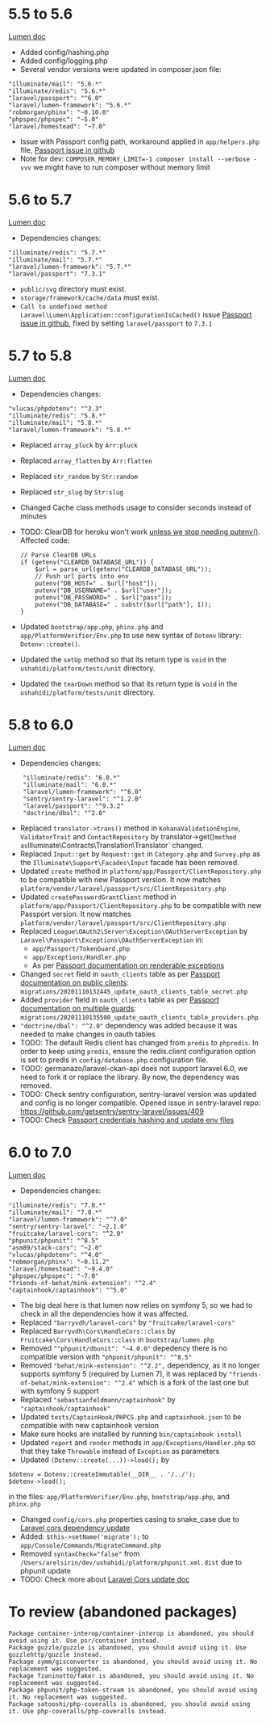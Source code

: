 # 5.5 to 5.6
[Lumen doc](https://lumen.laravel.com/docs/5.6/upgrade#upgrade-5.6.0)

- Added config/hashing.php
- Added config/logging.php
- Several vendor versions were updated in composer.json file:

 ```
 "illuminate/mail": "5.6.*"
 "illuminate/redis": "5.6.*"
 "laravel/passport": "^6.0"
 "laravel/lumen-framework": "5.6.*"
 "robmorgan/phinx": "~0.10.0"
 "phpspec/phpspec": "~5.0"
 "laravel/homestead": "~7.0"
 ```

- Issue with Passport config path, workaround applied in `app/helpers.php` file,
 [Passport issue in github](https://github.com/dusterio/lumen-passport/issues/78)
- Note for dev: `COMPOSER_MEMORY_LIMIT=-1 composer install --verbose -vvv` we might have to run composer without memory limit

# 5.6 to 5.7
[Lumen doc](https://lumen.laravel.com/docs/5.7/upgrade#upgrade-5.7.0)

- Dependencies changes:

```
"illuminate/redis": "5.7.*"
"illuminate/mail": "5.7.*"
"laravel/lumen-framework": "5.7.*"
"laravel/passport": "7.3.1"
```

- `public/svg` directory must exist.
- `storage/framework/cache/data` must exist.
- `Call to undefined method Laravel\Lumen\Application::configurationIsCached()` issue [Passport issue in github](https://github.com/dusterio/lumen-passport/issues/106), fixed by setting `laravel/passport` to `7.3.1`

# 5.7 to 5.8
[Lumen doc](https://lumen.laravel.com/docs/5.8/upgrade#upgrade-5.8.0)

- Dependencies changes:

```
"vlucas/phpdotenv": "^3.3"
"illuminate/redis": "5.8.*"
"illuminate/mail": "5.8.*"
"laravel/lumen-framework": "5.8.*"
```

- Replaced `array_pluck` by `Arr:pluck`
- Replaced `array_flatten` by `Arr:flatten`
- Replaced `str_random` by `Str:random`
- Replaced `str_slug` by `Str:slug`
- Changed Cache class methods usage to consider seconds instead of minutes
- TODO: ClearDB for heroku won't work [unless we stop needing putenv()](https://laravel.com/docs/5.8/upgrade#deferred-service-providers). Affected code:

    ```
    // Parse ClearDB URLs
    if (getenv("CLEARDB_DATABASE_URL")) {
        $url = parse_url(getenv("CLEARDB_DATABASE_URL"));
        // Push url parts into env
        putenv("DB_HOST=" . $url["host"]);
        putenv("DB_USERNAME=" . $url["user"]);
        putenv("DB_PASSWORD=" . $url["pass"]);
        putenv("DB_DATABASE=" . substr($url["path"], 1));
    }
    ```

- Updated `bootstrap/app.php`, `phinx.php` and `app/PlatformVerifier/Env.php` to use new syntax of `Dotenv` library: `Dotenv::create()`.
- Updated the `setUp` method so that its return type is `void` in the `ushahidi/platform/tests/unit` directory.
- Updated the `tearDown` method so that its return type is `void` in the `ushahidi/platform/tests/unit` directory.

# 5.8 to 6.0
[Lumen doc](https://lumen.laravel.com/docs/5.8/upgrade#upgrade-5.8.0)

- Dependencies changes:

```
    "illuminate/redis": "6.0.*"
    "illuminate/mail": "6.0.*"
    "laravel/lumen-framework": "^6.0"
    "sentry/sentry-laravel": "^1.2.0"
    "laravel/passport": "^9.3.2"
    "doctrine/dbal": "^2.0"
```

- Replaced `translator->trans()` method in `KohanaValidationEngine`, `ValidatorTrait` and `ContactRepository` by translator->get()` method as `Illuminate\Contracts\Translation\Translator` changed.
- Replaced `Input::get` by `Request::get` in `Category.php` and `Survey.php` as the `Illuminate\Support\Facades\Input` facade has been removed.
- Updated `create` method in `platform/app/Passport/ClientRepository.php` to be compatible with new Passport version. It now matches `platform/vendor/laravel/passport/src/ClientRepository.php`
- Updated `createPasswordGrantClient` method in `platform/app/Passport/ClientRepository.php` to be compatible with new Passport version. It now matches `platform/vendor/laravel/passport/src/ClientRepository.php`
- Replaced `League\OAuth2\Server\Exception\OAuthServerException` by `Laravel\Passport\Exceptions\OAuthServerException` in:
    - `app/Passport/TokenGuard.php`
    - `app/Exceptions/Handler.php`
    - As per [Passport documentation on renderable exceptions](https://github.com/laravel/passport/blob/master/UPGRADE.md#renderable-exceptions-for-oauth-errors)
- Changed `secret` field in `oauth_clients` table as per [Passport documentation on public clients](https://github.com/laravel/passport/blob/master/UPGRADE.md#public-clients): `migrations/20201110132445_update_oauth_clients_table_secret.php`
- Added `provider` field in `oauth_clients` table as per [Passport documentation on multiple guards](https://github.com/laravel/passport/blob/master/UPGRADE.md#support-for-multiple-guards): `migrations/20201110135500_update_oauth_clients_table_providers.php`
- `"doctrine/dbal": "^2.0"` dependency was added because it was needed to make changes in oauth tables
- TODO: The default Redis client has changed from `predis` to `phpredis`. In order to keep using `predis`, ensure the redis.client configuration option is set to predis in `config/database.php` configuration file.
- TODO: germanazo/laravel-ckan-api does not support laravel 6.0, we need to fork it or replace the library. By now, the dependency was removed.
- TODO: Check sentry configuration, sentry-laravel version was updated and config is no longer compatible. Opened issue in sentry-laravel repo: https://github.com/getsentry/sentry-laravel/issues/409
- TODO: Check [Passport credentials hashing and update env files](https://github.com/laravel/passport/blob/master/UPGRADE.md#client-credentials-secret-hashing)

# 6.0 to 7.0
[Lumen doc](https://lumen.laravel.com/docs/7.x/upgrade#upgrade-6.x)

- Dependencies changes:

```
"illuminate/redis": "7.0.*"
"illuminate/mail": "7.0.*"
"laravel/lumen-framework": "^7.0"
"sentry/sentry-laravel": "~2.1.0"
"fruitcake/laravel-cors": "^2.0"
"phpunit/phpunit": "^8.5"
"asm89/stack-cors": "~2.0"
"vlucas/phpdotenv": "^4.0"
"robmorgan/phinx": "~0.11.2"
"laravel/homestead": "~9.4.0"
"phpspec/phpspec": "~7.0"
"friends-of-behat/mink-extension": "^2.4"
"captainhook/captainhook": "^5.0"
```

- The big deal here is that lumen now relies on symfony 5, so we had to check in all the dependencies how it was affected.
- Replaced `"barryvdh/laravel-cors"` by `"fruitcake/laravel-cors"`
- Replaced `Barryvdh\Cors\HandleCors::class` by ` Fruitcake\Cors\HandleCors::class` in `bootstrap/lumen.php`
- Removed `""phpunit/dbunit": "~4.0.0"` depedency there is no compatible version with `"phpunit/phpunit": "^8.5"`
- Removed `"behat/mink-extension": "^2.2",` dependency, as it no longer supports symfony 5 (required by Lumen 7), it was replaced by
`"friends-of-behat/mink-extension": "^2.4"` which is a fork of the last one but with symfony 5 support
- Replaced `"sebastianfeldmann/captainhook"` by `"captainhook/captainhook"`
- Updated `tests/CaptainHook/PHPCS.php` and `captainhook.json` to be compatible with new captainhook version
- Make sure hooks are installed by running `bin/captainhook install`
- Updated `report` and `render` methods in `app/Exceptions/Handler.php` so that they take `Throwable` instead of `Exception` as parameters
- Updated `(Dotenv::create(...))->load();` by
```
$dotenv = Dotenv::createImmutable(__DIR__ . '/../');
$dotenv->load();
 ```
in the files: `app/PlatformVerifier/Env.php`, `bootstrap/app.php`, and `phinx.php`
- Changed `config/cors.php` properties casing to snake_case due to [Laravel cors dependency update](https://github.com/fruitcake/laravel-cors#upgrading-from-0x--barryvdh-laravel-cors)
- Added: `$this->setName('migrate');` to `app/Console/Commands/MigrateCommand.php`
- Removed `syntaxCheck="false"` from `/Users/arelsirin/dev/ushahidi/platform/phpunit.xml.dist` due to phpunit update
- TODO: Check more about [Laravel Cors update doc](https://github.com/fruitcake/laravel-cors#upgrading-from-0x--barryvdh-laravel-cors)

# To review (abandoned packages)

```
Package container-interop/container-interop is abandoned, you should avoid using it. Use psr/container instead.
Package guzzle/guzzle is abandoned, you should avoid using it. Use guzzlehttp/guzzle instead.
Package symm/gisconverter is abandoned, you should avoid using it. No replacement was suggested.
Package fzaninotto/faker is abandoned, you should avoid using it. No replacement was suggested.
Package phpunit/php-token-stream is abandoned, you should avoid using it. No replacement was suggested.
Package satooshi/php-coveralls is abandoned, you should avoid using it. Use php-coveralls/php-coveralls instead.

```